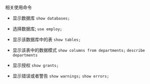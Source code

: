 相关使用命令

* 显示数据库
`show databases;`

* 选择数据库;
`use employ;`

* 显示该数据库中的表
`show tables;`

* 显示该表中的数据模式
`show columns from departments;`
`describe departments`


* 显示授权
`show grants;`

* 显示错误或者警告
`show warnings;`
`show errors;`







